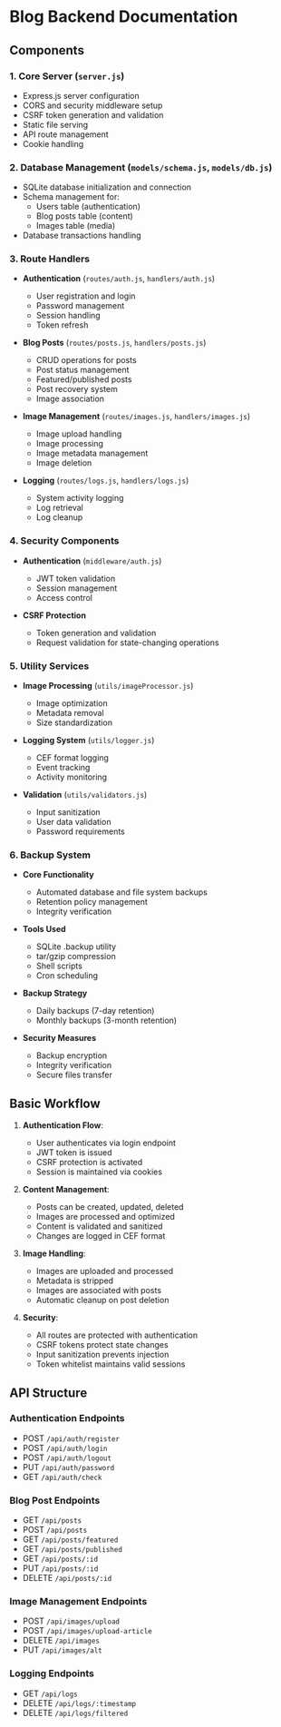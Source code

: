 # Blog Backend Documentation

## Components

### 1. Core Server (`server.js`)
- Express.js server configuration 
- CORS and security middleware setup
- CSRF token generation and validation
- Static file serving
- API route management
- Cookie handling

### 2. Database Management (`models/schema.js`, `models/db.js`)
- SQLite database initialization and connection
- Schema management for:
  * Users table (authentication)
  * Blog posts table (content)
  * Images table (media)
- Database transactions handling

### 3. Route Handlers
- **Authentication** (`routes/auth.js`, `handlers/auth.js`)
  * User registration and login
  * Password management
  * Session handling
  * Token refresh

- **Blog Posts** (`routes/posts.js`, `handlers/posts.js`)
  * CRUD operations for posts
  * Post status management
  * Featured/published posts
  * Post recovery system
  * Image association

- **Image Management** (`routes/images.js`, `handlers/images.js`)
  * Image upload handling
  * Image processing
  * Image metadata management
  * Image deletion

- **Logging** (`routes/logs.js`, `handlers/logs.js`)
  * System activity logging
  * Log retrieval
  * Log cleanup

### 4. Security Components
- **Authentication** (`middleware/auth.js`)
  * JWT token validation
  * Session management
  * Access control

- **CSRF Protection**
  * Token generation and validation
  * Request validation for state-changing operations

### 5. Utility Services
- **Image Processing** (`utils/imageProcessor.js`)
  * Image optimization
  * Metadata removal
  * Size standardization

- **Logging System** (`utils/logger.js`)
  * CEF format logging
  * Event tracking
  * Activity monitoring

- **Validation** (`utils/validators.js`)
  * Input sanitization
  * User data validation
  * Password requirements

### 6. Backup System
- **Core Functionality**
  * Automated database and file system backups
  * Retention policy management
  * Integrity verification

- **Tools Used**
  * SQLite .backup utility
  * tar/gzip compression
  * Shell scripts
  * Cron scheduling

- **Backup Strategy**
  * Daily backups (7-day retention)
  * Monthly backups (3-month retention)

- **Security Measures**
  * Backup encryption
  * Integrity verification
  * Secure files transfer

## Basic Workflow

1. **Authentication Flow**:
   - User authenticates via login endpoint
   - JWT token is issued
   - CSRF protection is activated
   - Session is maintained via cookies

2. **Content Management**:
   - Posts can be created, updated, deleted
   - Images are processed and optimized
   - Content is validated and sanitized
   - Changes are logged in CEF format

3. **Image Handling**:
   - Images are uploaded and processed
   - Metadata is stripped
   - Images are associated with posts
   - Automatic cleanup on post deletion

4. **Security**:
   - All routes are protected with authentication
   - CSRF tokens protect state changes
   - Input sanitization prevents injection
   - Token whitelist maintains valid sessions

## API Structure

### Authentication Endpoints
- POST `/api/auth/register`
- POST `/api/auth/login`
- POST `/api/auth/logout`
- PUT `/api/auth/password`
- GET `/api/auth/check`

### Blog Post Endpoints
- GET `/api/posts`
- POST `/api/posts`
- GET `/api/posts/featured`
- GET `/api/posts/published`
- GET `/api/posts/:id`
- PUT `/api/posts/:id`
- DELETE `/api/posts/:id`

### Image Management Endpoints
- POST `/api/images/upload`
- POST `/api/images/upload-article`
- DELETE `/api/images`
- PUT `/api/images/alt`

### Logging Endpoints
- GET `/api/logs`
- DELETE `/api/logs/:timestamp`
- DELETE `/api/logs/filtered`